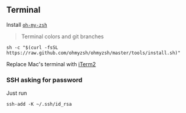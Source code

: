 ## Terminal

Install [`oh-my-zsh`](https://ohmyz.sh/#install)
>Terminal colors and git branches

```
sh -c "$(curl -fsSL https://raw.github.com/ohmyzsh/ohmyzsh/master/tools/install.sh)"
```

Replace Mac's terminal with [iTerm2](https://iterm2.com/)


### SSH asking for password

Just run 

```
ssh-add -K ~/.ssh/id_rsa
```

